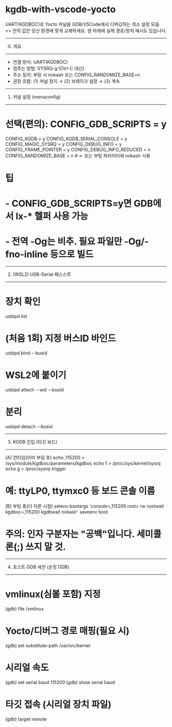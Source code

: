 # kgdb-with-vscode-yocto

UART(KGDBOC)로 Yocto 커널을 GDB/VSCode에서 디버깅하는 최소 설정 모음.
<> 안의 값은 당신 환경에 맞게 교체하세요. 맨 아래에 실제 경로/장치 예시도 있습니다.

----------------------------------------------------------------
0) 개요
----------------------------------------------------------------
- 연결 방식: UART(KGDBOC)
- 멈추는 방법: SYSRQ-g (Ctrl-C 대신)
- 주소 일치: 부팅 시 nokaslr 또는 CONFIG_RANDOMIZE_BASE=n
- 권장 흐름: (1) 커널 정지 → (2) 브레이크 설정 → (3) 계속

----------------------------------------------------------------
1) 커널 설정 (menuconfig)
----------------------------------------------------------------
# 선택(편의): CONFIG_GDB_SCRIPTS = y
CONFIG_KGDB = y
CONFIG_KGDB_SERIAL_CONSOLE = y
CONFIG_MAGIC_SYSRQ = y
CONFIG_DEBUG_INFO = y
CONFIG_FRAME_POINTER = y
CONFIG_DEBUG_INFO_REDUCED = n
CONFIG_RANDOMIZE_BASE = n   # ← 또는 부팅 파라미터에 nokaslr 사용

# 팁
# - CONFIG_GDB_SCRIPTS=y면 GDB에서 lx-* 헬퍼 사용 가능
# - 전역 -Og는 비추. 필요 파일만 -Og/-fno-inline 등으로 빌드

----------------------------------------------------------------
2) (WSL2) USB-Serial 패스스루
----------------------------------------------------------------
# 장치 확인
usbipd list

# (처음 1회) 지정 버스ID 바인드
usbipd bind --busid <your-busid>

# WSL2에 붙이기
usbipd attach --wsl --busid <your-busid>

# 분리
usbipd detach --busid <your-busid>

----------------------------------------------------------------
3) KGDB 진입 (타깃 보드)
----------------------------------------------------------------
[A] 런타임(이미 부팅 후)
echo <board-uart>,115200 > /sys/module/kgdboc/parameters/kgdboc
echo 1 > /proc/sys/kernel/sysrq
echo g > /proc/sysrq-trigger

# <board-uart> 예: ttyLP0, ttymxc0 등 보드 콘솔 이름

[B] 부팅 중(더 이른 시점)
setenv bootargs 'console=<board-uart>,115200 root=<rootdev> rw rootwait kgdboc=<board-uart>,115200 kgdbwait nokaslr'
saveenv
boot

# 주의: 인자 구분자는 "공백"입니다. 세미콜론(;) 쓰지 말 것.

----------------------------------------------------------------
4) 호스트 GDB 세션 (순정 GDB)
----------------------------------------------------------------
# vmlinux(심볼 포함) 지정
(gdb) file <path to your dir>/vmlinux

# Yocto/디버그 경로 매핑(필요 시)
(gdb) set substitute-path /usr/src/kernel <path to your kernel source>

# 시리얼 속도
(gdb) set serial baud 115200
(gdb) show serial baud

# 타깃 접속 (시리얼 장치 파일)
(gdb) target remote <path to your debug serial>
